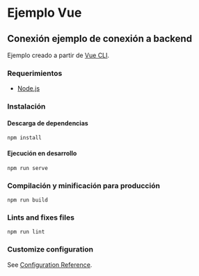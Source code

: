 # Ejemplo Vue
## Conexión ejemplo de conexión a backend

Ejemplo creado a partir de [Vue CLI](https://cli.vuejs.org/).

### Requerimientos 

* [Node.js](https://nodejs.org/es/)

### Instalación

#### Descarga de dependencias
```
npm install
```

#### Ejecución en desarrollo
```
npm run serve
```

### Compilación y minificación para producción
```
npm run build
```

### Lints and fixes files
```
npm run lint
```

### Customize configuration
See [Configuration Reference](https://cli.vuejs.org/config/).

